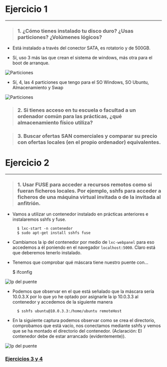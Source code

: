 # Ejercicio 1
-------------

> ### 1\. ¿Cómo tienes instalado tu disco duro? ¿Usas particiones?  ¿Volúmenes lógicos?

* Está instalado a través del conector SATA, es rotatorio y de 500GB.

* Sí, uso 3 más las que crean el sistema de windows, más otra para el boot de arranque.

![Particiones](https://raw.github.com/oskyar/InfraestructuraVirtual/master/Tema4/img/Ejercicio1.1.png)

* Sí, 4, las 4 particiones que tengo para el SO Windows, SO Ubuntu, Almacenamiento y Swap

![Particiones](https://raw.github.com/oskyar/InfraestructuraVirtual/master/Tema4/img/Ejercicio1.3.png)

> ### 2\. Si tienes acceso en tu escuela o facultad a un ordenador común para las prácticas, ¿qué almacenamiento físico utiliza?

> ### 3\. Buscar ofertas SAN comerciales y comparar su precio con ofertas locales (en el propio ordenador) equivalentes.


# Ejercicio 2
------------

> ### 1\. Usar FUSE para acceder a recursos remotos como si fueran ficheros locales. Por ejemplo, sshfs para acceder a ficheros de una máquina virtual invitada o de la invitada al anfitrión.

* Vamos a utilizar un contenedor instalado en prácticas anteriores e instalaremos sshfs y fuse.

		$ lxc-start -n contenedor
		$ sudo apt-get install sshfs fuse

* Cambiamos la ip del contenedor por medio de `lxc-webpanel` para eso accedemos a él poniendo en el navegador `localhost:5000`. Claro está que deberemos tenerlo instalado.

* Tenemos que comprobar qué máscara tiene nuestro puente con...

	$ ifconfig

![Ip del puente](https://raw.github.com/oskyar/InfraestructuraVirtual/master/Tema4/img/Ejercicio2-ifconfig.png)

* Podemos que observar en el que está señalado que la máscara sería 10.0.3.X por lo que yo he optado por asignarle la ip 10.0.3.3 al contenedor y accedemos de la siguiente manera

		$ sshfs ubuntu@10.0.3.3:/home/ubuntu remoteHost

* En la siguiente captura podemos observar como se crea el directorio, comprobamos que está vacío, nos conectamos mediante sshfs y vemos que se ha montado el directorio del contenedor. (Aclaración: El contenedor debe de estar arrancado (evidentemente)).

![Ip del puente](https://raw.github.com/oskyar/InfraestructuraVirtual/master/Tema4/img/Ejercicio2-sshfs.png)


### [Ejercicios 3 y 4](https://github.com/oskyar/InfraestructuraVirtual/blob/master/Tema4/Ejercicios3y4.md)